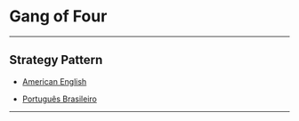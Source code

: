 # Gang of Four

---

## Strategy Pattern

* [American English](en_us/)

* [Português Brasileiro](pt_br/)

---
